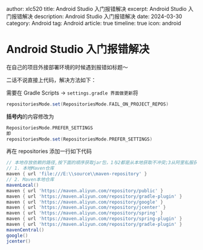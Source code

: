 author: xlc520
title: Android Studio 入门报错解决
excerpt: Android Studio 入门报错解决
description: Android Studio 入门报错解决
date: 2024-03-30
category: Android
tag: Android
article: true
timeline: true
icon: android

# Android Studio 入门报错解决

在自己的项目外接部署环境的时候遇到报错如标题～

二话不说直接上代码，解决方法如下：

需要在 Gradle Scripts -> `settings.gradle 界面做更新`将

```groovy
repositoriesMode.set(RepositoriesMode.FAIL_ON_PROJECT_REPOS)
```

**括号内**的内容修改为

```groovy
RepositoriesMode.PREFER_SETTINGS
即
repositoriesMode.set(RepositoriesMode.PREFER_SETTINGS)
```

再在 repositories 添加一行如下代码

```groovy
// 本地存放依赖的路径,按下面的顺序获取jar包，1与2都是从本地获取不冲突;3从阿里私服获取；4从maven服务器获取
// 1. 本地Maven仓库
maven { url 'file:///E:\\source\\maven-repository' }
// 2. Maven本地仓库
mavenLocal()
maven { url 'https://maven.aliyun.com/repository/public' }
maven { url 'https://maven.aliyun.com/repository/gradle-plugin' }
maven { url 'https://maven.aliyun.com/repository/google' }
maven { url 'https://maven.aliyun.com/repository/jcenter' }
maven { url 'https://maven.aliyun.com/repository/spring' }
maven { url 'https://maven.aliyun.com/repository/spring-plugin' }
maven { url 'https://maven.aliyun.com/repository/gradle-plugin' }
mavenCentral()
google()
jcenter()
```
